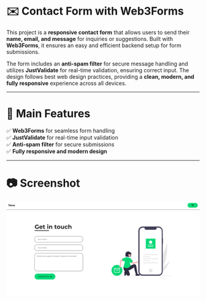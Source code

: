 # ✉️ Contact Form with Web3Forms  

This project is a **responsive contact form** that allows users to send their **name, email, and message** for inquiries or suggestions. Built with **Web3Forms**, it ensures an easy and efficient backend setup 
for form submissions.  

The form includes an **anti-spam filter** for secure message handling and utilizes **JustValidate** for real-time validation, ensuring correct input. The design follows best web 
design practices, providing a **clean, modern, and fully responsive** experience across all devices.  

---

# **🚀 Main Features**  

✅ **Web3Forms** for seamless form handling  
✅ **JustValidate** for real-time input validation  
✅ **Anti-spam filter** for secure submissions  
✅ **Fully responsive and modern design**  

---

# **📷 Screenshot** 

![Screenshot](./screenshot/img1.png)
